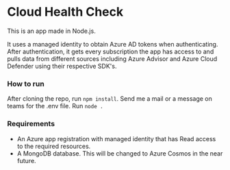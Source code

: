 # Cloud Health Check

This is an app made in Node.js.


It uses a managed identity to obtain Azure AD tokens when authenticating.
After authentication, it gets every subscription the app has access to and pulls data from different sources including Azure Advisor and Azure Cloud Defender using their respective SDK's.

### How to run

After cloning the repo, run `npm install`.
Send me a mail or a message on teams for the .env file.
Run `node .`

### Requirements
- An Azure app registration with managed identity that has Read access to the required resources.
- A MongoDB database. This will be changed to Azure Cosmos in the near future.
